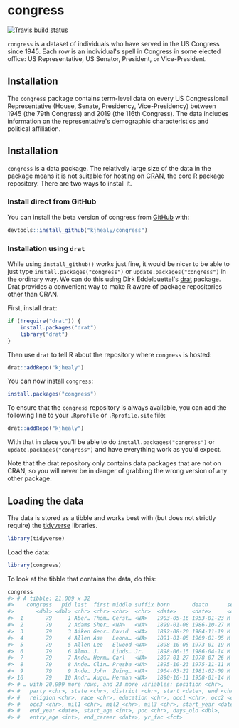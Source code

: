 <!-- README.md is generated from README.Rmd. Please edit that file -->



# congress

<!-- badges: start -->
[![Travis build status](https://travis-ci.org/kjhealy/congress.svg?branch=master)](https://travis-ci.org/kjhealy/congress)
<!-- badges: end -->

`congress` is a dataset of individuals who have served in the US Congress since 1945. Each row is an individual's spell in Congress in some elected office: US Representative, US Senator, President, or Vice-President.

## Installation


The `congress` package contains term-level data on every US Congressional Representative (House, Senate, Presidency, Vice-Presidency) between 1945 (the 79th Congress) and 2019 (the 116th Congress). The data includes information on the representative's demographic characteristics and political affiliation.


## Installation

`congress` is a data package. The relatively large size of the data in the package means it is not suitable for hosting on [CRAN](https://cran.r-project.org/), the core R package repository. There are two ways to install it.

### Install direct from GitHub

You can install the beta version of congress from [GitHub](https://github.com/kjhealy/congress) with:

``` r
devtools::install_github("kjhealy/congress")
```

### Installation using `drat`

While using `install_github()` works just fine, it would be nicer to be able to just type `install.packages("congress")` or `update.packages("congress")` in the ordinary way. We can do this using Dirk Eddelbuettel's [drat](http://eddelbuettel.github.io/drat/DratForPackageUsers.html) package. Drat provides a convenient way to make R aware of package repositories other than CRAN.

First, install `drat`:


```r
if (!require("drat")) {
    install.packages("drat")
    library("drat")
}
```

Then use `drat` to tell R about the repository where `congress` is hosted:


```r
drat::addRepo("kjhealy")
```

You can now install `congress`:


```r
install.packages("congress")
```

To ensure that the `congress` repository is always available, you can add the following line to your `.Rprofile` or `.Rprofile.site` file:


```r
drat::addRepo("kjhealy")
```

With that in place you'll be able to do `install.packages("congress")` or `update.packages("congress")` and have everything work as you'd expect. 

Note that the drat repository only contains data packages that are not on CRAN, so you will never be in danger of grabbing the wrong version of any other package.


## Loading the data

The data is stored as a tibble and works best with (but does not strictly require) the [tidyverse](http://tidyverse.org/) libraries.


```r
library(tidyverse)
```

Load the data:


```r
library(congress)
```

To look at the tibble that contains the data, do this:


```r
congress
#> # A tibble: 21,009 x 32
#>    congress   pid last  first middle suffix born       death      sex  
#>       <dbl> <dbl> <chr> <chr> <chr>  <chr>  <date>     <date>     <chr>
#>  1       79     1 Aber… Thom… Gerst… <NA>   1903-05-16 1953-01-23 M    
#>  2       79     2 Adams Sher… <NA>   <NA>   1899-01-08 1986-10-27 M    
#>  3       79     3 Aiken Geor… David  <NA>   1892-08-20 1984-11-19 M    
#>  4       79     4 Allen Asa   Leona… <NA>   1891-01-05 1969-01-05 M    
#>  5       79     5 Allen Leo   Elwood <NA>   1898-10-05 1973-01-19 M    
#>  6       79     6 Almo… J.    Linds… Jr.    1898-06-15 1986-04-14 M    
#>  7       79     7 Ande… Herm… Carl   <NA>   1897-01-27 1978-07-26 M    
#>  8       79     8 Ande… Clin… Presba <NA>   1895-10-23 1975-11-11 M    
#>  9       79     9 Ande… John  Zuing… <NA>   1904-03-22 1981-02-09 M    
#> 10       79    10 Andr… Augu… Herman <NA>   1890-10-11 1958-01-14 M    
#> # … with 20,999 more rows, and 23 more variables: position <chr>,
#> #   party <chr>, state <chr>, district <chr>, start <date>, end <chr>,
#> #   religion <chr>, race <chr>, education <chr>, occ1 <chr>, occ2 <chr>,
#> #   occ3 <chr>, mil1 <chr>, mil2 <chr>, mil3 <chr>, start_year <date>,
#> #   end_year <date>, start_age <int>, poc <chr>, days_old <dbl>,
#> #   entry_age <int>, end_career <date>, yr_fac <fct>
```
